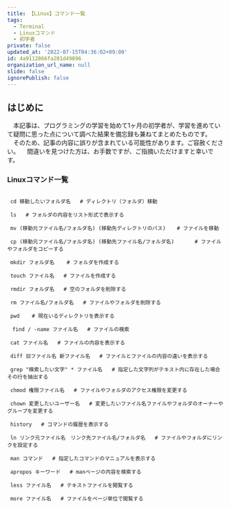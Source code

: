 ```yaml
---
title: 【Linux】コマンド一覧
tags:
  - Terminal
  - Linuxコマンド
  - 初学者
private: false
updated_at: '2022-07-15T04:36:02+09:00'
id: 4a9112866fa201d49896
organization_url_name: null
slide: false
ignorePublish: false
---
```

## はじめに
　本記事は、プログラミングの学習を始めて1ヶ月の初学者が、学習を進めていて疑問に思った点について調べた結果を備忘録も兼ねてまとめたものです。
　そのため、記事の内容に誤りが含まれている可能性があります。ご容赦ください。
　間違いを見つけた方は、お手数ですが、ご指摘いただけますと幸いです。

### Linuxコマンド一覧


```

 cd 移動したいフォルダ名   # ディレクトリ（フォルダ）移動

 ls   # フォルダの内容をリスト形式で表示する

 mv (移動元ファイル名/フォルダ名) (移動先ディレクトリのパス)　  # ファイルを移動

 cp (移動元ファイル名/フォルダ名) (移動先ファイル名/フォルダ名)　　　　# ファイルやフォルダをコピーする

 mkdir フォルダ名    # フォルダを作成する　

 touch ファイル名   # ファイルを作成する

 rmdir フォルダ名   # 空のフォルダを削除する

 rm ファイル名/フォルダ名   # ファイルやフォルダを削除する

 pwd    # 現在いるディレクトリを表示する

　find / -name ファイル名   # ファイルの検索

 cat ファイル名   # ファイルの内容を表示する

 diff 旧ファイル名 新ファイル名   # ファイルとファイルの内容の違いを表示する

 grep "検索したい文字" * ファイル名   # 指定した文字列がテキスト内に存在した場合その行を抽出する

 chmod 権限ファイル名   # ファイルやフォルダのアクセス権限を変更する

 chown 変更したいユーザー名   # 変更したいファイル名ファイルやフォルダのオーナーやグループを変更する

 history   # コマンドの履歴を表示する

 ln リンク元ファイル名　リンク先ファイル名/フォルダ名   # ファイルやフォルダにリンクを設定する

 man コマンド   # 指定したコマンドのマニュアルを表示する

 apropos キーワード   # manページの内容を検索する

 less ファイル名   # テキストファイルを閲覧する

 more ファイル名   # ファイルをページ単位で閲覧する


```
